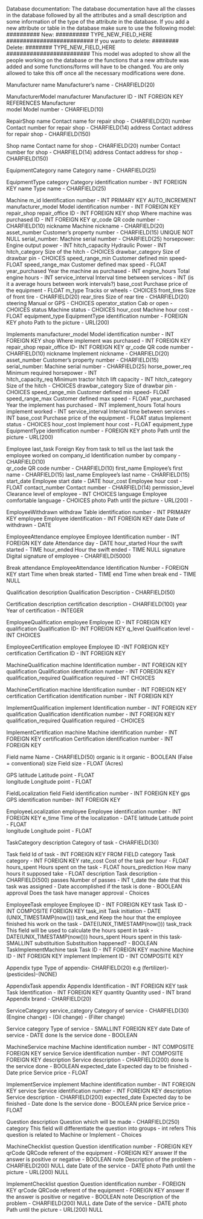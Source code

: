 Database documentation:
	The database documentation have all the classes in the database followed by all the attributes and a small description
	and some information of the type of the attribute in the database. If you add a new attribute or table in the database make sure to use the following model:
		########## New: ##########
		TYPE_NEW_FIELD_HERE
		##########################
	If you wanto to delete:
		######## Delete: ########
		TYPE_NEW_FIELD_HERE
		#########################
	This model was adopted to show all the people working on the database or the functions that a new attribute was added and some functions/forms will have to be changed. You are only allowed to take this off once all the necessary modifications were done.

Manufacturer
	name 					Manufacturer’s name - CHARFIELD(20)

ManufacturerModel
	manufacturer			Manufacturer ID - INT FOREIGN KEY REFERENCES Manufacturer	
	model					Model number - CHARFIELD(10)

RepairShop
	name					Contact name for repair shop - CHARFIELD(20)
	number					Contact number for repair shop - CHARFIELD(14)
	address					Contact address for repair shop - CHARFIELD(150)

Shop
	name					Contact name for shop - CHARFIELD(20)
	number					Contact number for shop - CHARFIELD(14)
	address					Contact address for shop - CHARFIELD(150)

EquipmentCategory
	name 					Category name - CHARFIELD(25)

EquipmentType
	category 				Category identification number -  INT FOREIGN KEY
	name					Type name - CHARFIELD(25)

Machine
	m_id 					Identification number - INT PRIMARY KEY AUTO_INCREMENT
	manufacturer_model		Model identification number - INT FOREIGN KEY
	repair_shop				repair_office ID - INT FOREIGN KEY
	shop					Where machine was purchased ID - INT FOREIGN KEY
	qr_code 				QR code number - CHARFIELD(10)
	nickname				Machine nickname - CHARFIELD(20)
	asset_number	 		Customer’s property number - CHARFIELD(15) UNIQUE NOT NULL
	serial_number: 			Machine serial number - CHARFIELD(25)
	horsepower:				Engine output power - INT
	hitch_capacity			Hydraulic Power - INT
	hitch_category			Size of the hitch - CHOICES
	drawbar_category		Size of drawbar pin - CHOICES
	speed_range_min			Customer defined min speed- FLOAT
	speed_range_max			Customer defined max speed - FLOAT
	year_purchased			Year the machine as purchased - INT
	engine_hours			Total engine hours - INT
	service_interval		Interval time between services - INT (is it a average hours between work intervals?)
	base_cost				Purchase price of the equipment - FLOAT 
	m_type					Tracks or wheels - CHOICES
	front_tires				Size of front tire - CHARFIELD(20)
	rear_tires				Size of rear tire - CHARFIELD(20)
	steering				Manual or GPS - CHOICES
	operator_station		Cab or open - CHOICES
	status					Machine status - CHOICES
	hour_cost				Machine hour cost - FLOAT
	equipment_type			EquipmentType identification number - FOREIGN KEY
	photo					Path to the picture -  URL(200)

Implements
	manufacturer_model		Model identification number - INT FOREIGN KEY
	shop					Where implement was purchased - INT FOREIGN KEY
	repair_shop				repair_office ID- INT FOREIGN KEY
	qr_code					QR code number - CHARFIELD(10)
	nickname				Implement nickname - CHARFIELD(20)
	asset_number			Customer’s property number - CHARFIELD(15)
	serial_number: 			Machine serial number - CHARFIELD(25)
	horse_power_req			Minimum required horsepower - INT		
	hitch_capacity_req		Minimum tractor hitch lift capacity - INT
	hitch_category			Size of the hitch - CHOICES
	drawbar_category		Size of drawbar pin - CHOICES
	speed_range_min			Customer defined min speed- FLOAT
	speed_range_max			Customer defined max speed - FLOAT
	year_purchased			Year the implement has purchased - INT
	implement_hours			Total hours implement worked - INT
	service_interval		Interval time between services - INT
	base_cost				Purchase price of the equipment - FLOAT
	status					Implement status - CHOICES
	hour_cost				Implement hour cost - FLOAT
	equipment_type			EquipmentType identification number - FOREIGN KEY
	photo					Path until the picture -  URL(200)

Employee
	last_task				Foreign Key from task to tell us the last task the employee worked on
	company_id				Identification number by company - CHARFIELD(10)      
	qr_code					QR code number - CHARFIELD(10)
	first_name				Employee’s first name - CHARFIELD(15)
	last_name				Employee’s last name - CHARFIELD(15)
	start_date				Employee start date -  DATE
	hour_cost				Employee hour cost - FLOAT
	contact_number  		Contact number - CHARFIELD(14)
	permission_level		Clearance level of employee - INT CHOICES
	language				Employee comfortable language - CHOICES
	photo					Path until the picture - URL(200) -

EmployeeWithdrawn
	withdraw				Table identification number - INT PRIMARY KEY 
	employee				Employee identification - INT FOREIGN KEY
	date					Date of withdrawn - DATE

EmployeeAttendance
	employee				Employee Identification number - INT
	FOREIGN KEY
	date					Attendance day - DATE
	hour_started			Hour the swift started - TIME
	hour_ended				Hour the swift ended - TIME NULL
	signature				Digital signature of employee - CHARFIELD(5000)

Break
	attendance				EmployeeAttendance Identification Number - FOREIGN KEY
	start					Time when break started - TIME
	end						Time when break end - TIME NULL

Qualification
	description				Qualification Description - CHARFIELD(50)

Certification
	description				certification description - CHARFIELD(100)
	year					Year of certification - INTEGER

EmployeeQualification
	employee				Employee ID - INT  FOREIGN KEY 
	qualification			Qualification ID- INT  FOREIGN KEY
	q_level		 			Qualification level - INT CHOICES

EmployeeCertification
	employee				Employee ID -INT FOREIGN KEY
	certification			Certification ID - INT FOREIGN KEY 

MachineQualification
	machine					Identification number - INT FOREIGN KEY
	qualification			Qualification identification number - INT FOREIGN  KEY
	qualification_required	Qualification required - INT CHOICES
				

MachineCertification
machine						Identification number - INT FOREIGN KEY
certification				Certification  identification number - INT FOREIGN  KEY

	
ImplementQualification
implement					Identification number - INT FOREIGN KEY				
qualification				Qualification identification number - INT FOREIGN KEY
qualification_required		Qualification required - CHOICES

ImplementCertification
machine						Machine identification number - INT FOREIGN KEY
certification				Certification identification number - INT FOREIGN KEY

Field
	name					Name - CHARFIELD(50)
	organic 				is it organic - BOOLEAN (False = conventional)
	size					Field size - FLOAT (Acres)

GPS
	latitude				Latitude point - FLOAT	
	longitude				Longitude point - FLOAT

FieldLocalization
	field					Field identification number - INT FOREIGN KEY
	gps						GPS identification number- INT FOREIGN KEY

EmployeeLocalization
	employee				Employee identification number - INT FOREIGN KEY 
	e_time					Time of the localization - DATE
	latitude				Latitude point - FLOAT	
	longitude				Longitude point - FLOAT

TaskCategory
	description				Category of task - CHARFIELD(30)

Task
	field					Id of task - INT FOREIGN KEY FROM FIELD
	category				Task category - INT FOREIGN KEY
	rate_cost				Cost of the task per hour - FLOAT 
	hours_spent				Hours spent on the task - FLOAT
	hours_prediction		How many hours it supposed take - FLOAT
	description				Task description - CHARFIELD(500)
	passes					Number of passes - INT
	t_date					the date that this task was assigned - Date
	accomplished			if the task is done - BOOLEAN
	approval				Does the task have manager approval - Choices

EmployeeTask
	employee				Employee ID - INT FOREIGN KEY
	task					Task ID - INT 	COMPOSITE FOREIGN KEY
	task_init				Task initiation - DATE (UNIX_TIMESTAMP(now()))
	task_end				Keep the hour that the employee finished his work on the 
	task - 					DATE(UNIX_TIMESTAMP(now()))
	task_track				This field will be used to calculate the hours spent in task - DATE(UNIX_TIMESTAMP(now()))
	hours_spent				Hours spent in this task- SMALLINT
	substituition			Substituition happened? - BOOLEAN
TaskImplementMachine
	task					Task ID - INT 	FOREIGN KEY
	machine					Machine ID - INT FOREIGN KEY
	implement				Implement ID - INT COMPOSITE KEY

Appendix
	type					Type of appendix- CHARFIELD(20) e.g (fertilizer)-(pesticides)-(NONE)

AppendixTask
	appendix				Appendix Identification -  INT FOREIGN KEY 
	task					Task Identification - INT FOREIGN KEY
	quantity				Quantity used - INT
	brand					Appendix brand - CHARFIELD(20)

ServiceCategory
	service_category 		Category of service - CHARFIELD(30) (Engine change) - (Oil change) - (Filter change)

Service
	category				Type of service - SMALLINT FOREIGN KEY 
	date					Date of service - DATE
	done					Is the service done - BOOLEAN

MachineService
	machine					Machine identification number - INT COMPOSITE FOREIGN KEY
	service					Service identification number - INT COMPOSITE FOREIGN KEY
	description				Service description - CHARFIELD(200)
	done					Is the service done - BOOLEAN
	expected_date			Expected day to be finished - Date
	price					Service price - FLOAT

ImplementService
	implement				Machine identification number - INT FOREIGN  KEY
	service					Service identification number - INT FOREIGN KEY 
	description				Service description - CHARFIELD(200)
	expected_date			Expected day to be finished - Date
	done					Is the service done - BOOLEAN
	price					Service price - FLOAT


Question
	description 			Question which will be made - CHARFIELD(250)
	category				This field will differentiate the question into groups - int
	refers					This question is related to Machine or Implement - Choices

MachineChecklist
	question				Question identification number - FOREIGN KEY
	qrCode					QRCode referent of the equipment -  FOREIGN KEY
	answer 					If the answer is positive or negative - BOOLEAN
	note					Description of the problem -	CHARFIELD(200) NULL
	date					Date of the service - DATE 
	photo					Path until the picture - URL(200) NULL

ImplementChecklist
	question				Question identification number - FOREIGN KEY
	qrCode					QRCode referent of the equipment - FOREIGN KEY
	answer 					If the answer is positive or negative - BOOLEAN
	note					Description of the problem -	CHARFIELD(200) NULL
	date					Date of the service - DATE 
	photo					Path until the picture - URL(200) NULL